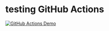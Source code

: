 # testing GitHub Actions
[![GitHub Actions Demo](https://github.com/ntorvik/testing/actions/workflows/github-actions-demo.yml/badge.svg)](https://github.com/ntorvik/testing/actions/workflows/github-actions-demo.yml)
